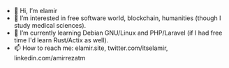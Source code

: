 - 👋 Hi, I’m elamir
- 👀 I’m interested in free software world, blockchain, humanities (though I study medical sciences).
- 🌱 I’m currently learning Debian GNU/Linux and PHP/Laravel (if I had free time I'd learn Rust/Actix as well).
- 📫 How to reach me: elamir.site, twitter.com/itselamir, linkedin.com/amirrezatm
